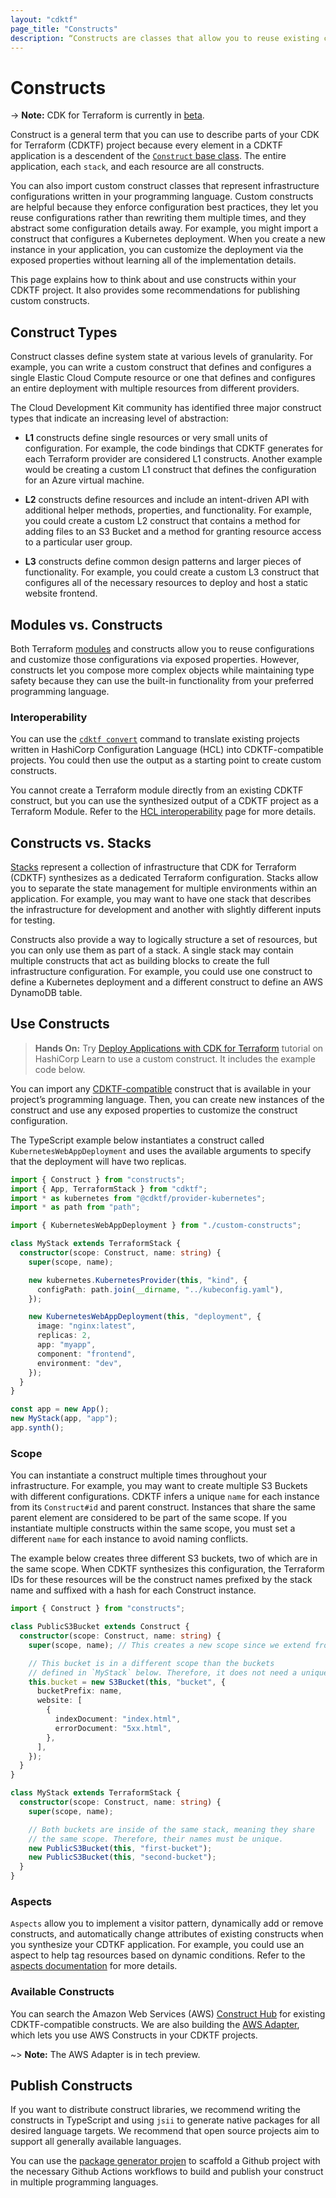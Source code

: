 ```yaml
---
layout: "cdktf"
page_title: "Constructs"
description: “Constructs are classes that allow you to reuse existing configurations. Learn about using constructs in your CDKTF application and how to publish custom constructs.”
---
```


# Constructs

-> **Note:** CDK for Terraform is currently in [beta](/docs/cdktf/index.html#project-maturity-and-production-readiness).

Construct is a general term that you can use to describe parts of your CDK for Terraform (CDKTF) project because every element in a CDKTF application is a descendent of the [`Construct` base class](https://github.com/aws/constructs/blob/main/API.md#constructs-construct). The entire application, each `stack`, and each resource are all constructs.

You can also import custom construct classes that represent infrastructure configurations written in your programming language. Custom constructs are helpful because they enforce configuration best practices, they let you reuse configurations rather than rewriting them multiple times, and they abstract some configuration details away. For example, you might import a construct that configures a Kubernetes deployment. When you create a new instance in your application, you can customize the deployment via the exposed properties without learning all of the implementation details.

This page explains how to think about and use constructs within your CDKTF project. It also provides some recommendations for publishing custom constructs.

## Construct Types

Construct classes define system state at various levels of granularity. For example, you can write a custom construct that defines and configures a single Elastic Cloud Compute resource or one that defines and configures an entire deployment with multiple resources from different providers.

The Cloud Development Kit community has identified three major construct types that indicate an increasing level of abstraction:

- **L1** constructs define single resources or very small units of configuration. For example, the code bindings that CDKTF generates for each Terraform provider are considered L1 constructs. Another example would be creating a custom L1 construct that defines the configuration for an Azure virtual machine.

- **L2** constructs define resources and include an intent-driven API with additional helper methods, properties, and functionality. For example, you could create a custom L2 construct that contains a method for adding files to an S3 Bucket and a method for granting resource access to a particular user group.

- **L3** constructs define common design patterns and larger pieces of functionality. For example, you could create a custom L3 construct that configures all of the necessary resources to deploy and host a static website frontend.

## Modules vs. Constructs

Both Terraform [modules](/docs/cdktf/concepts/modules.html) and constructs allow you to reuse configurations and customize those configurations via exposed properties. However, constructs let you compose more complex objects while maintaining type safety because they can use the built-in functionality from your preferred programming language.

### Interoperability

You can use the [`cdktf convert`](/docs/cdktf/cli-reference/commands.html#convert) command to translate existing projects written in HashiCorp Configuration Language (HCL) into CDKTF-compatible projects. You could then use the output as a starting point to create custom constructs.

You cannot create a Terraform module directly from an existing CDKTF construct, but you can use the synthesized output of a CDKTF project as a Terraform Module. Refer to the [HCL interoperability](/docs/cdktf/concepts/hcl-interoperability.html) page for more details.

## Constructs vs. Stacks

[Stacks](/docs/cdktf/concepts/stacks.html) represent a collection of infrastructure that CDK for Terraform (CDKTF) synthesizes as a dedicated Terraform configuration. Stacks allow you to separate the state management for multiple environments within an application. For example, you may want to have one stack that describes the infrastructure for development and another with slightly different inputs for testing.

Constructs also provide a way to logically structure a set of resources, but you can only use them as part of a stack. A single stack may contain multiple constructs that act as building blocks to create the full infrastructure configuration. For example, you could use one construct to define a Kubernetes deployment and a different construct to define an AWS DynamoDB table.

## Use Constructs

> **Hands On:** Try [Deploy Applications with CDK for Terraform](https://learn.hashicorp.com/tutorials/terraform/cdktf-applications?in=terraform/cdktf) tutorial on HashiCorp Learn to use a custom construct. It includes the example code below.

You can import any [CDKTF-compatible](#available-constructs) construct that is available in your project’s programming language. Then, you can create new instances of the construct and use any exposed properties to customize the construct configuration.

The TypeScript example below instantiates a construct called `KubernetesWebAppDeployment` and uses the available arguments to specify that the deployment will have two replicas.

```typescript
import { Construct } from "constructs";
import { App, TerraformStack } from "cdktf";
import * as kubernetes from "@cdktf/provider-kubernetes";
import * as path from "path";

import { KubernetesWebAppDeployment } from "./custom-constructs";

class MyStack extends TerraformStack {
  constructor(scope: Construct, name: string) {
    super(scope, name);

    new kubernetes.KubernetesProvider(this, "kind", {
      configPath: path.join(__dirname, "../kubeconfig.yaml"),
    });

    new KubernetesWebAppDeployment(this, "deployment", {
      image: "nginx:latest",
      replicas: 2,
      app: "myapp",
      component: "frontend",
      environment: "dev",
    });
  }
}

const app = new App();
new MyStack(app, "app");
app.synth();
```

### Scope

You can instantiate a construct multiple times throughout your infrastructure. For example, you may want to create multiple S3 Buckets with different configurations. CDKTF infers a unique `name` for each instance from its `Construct#id` and parent construct. Instances that share the same parent element are considered to be part of the same scope. If you instantiate multiple constructs within the same scope, you must set a different `name` for each instance to avoid naming conflicts.

The example below creates three different S3 buckets, two of which are in the same scope. When CDKTF synthesizes this configuration, the Terraform IDs for these resources will be the construct names prefixed by the stack name and suffixed with a hash for each Construct instance.

```ts
import { Construct } from "constructs";

class PublicS3Bucket extends Construct {
  constructor(scope: Construct, name: string) {
    super(scope, name); // This creates a new scope since we extend from resource

    // This bucket is in a different scope than the buckets
    // defined in `MyStack` below. Therefore, it does not need a unique name.
    this.bucket = new S3Bucket(this, "bucket", {
      bucketPrefix: name,
      website: [
        {
          indexDocument: "index.html",
          errorDocument: "5xx.html",
        },
      ],
    });
  }
}

class MyStack extends TerraformStack {
  constructor(scope: Construct, name: string) {
    super(scope, name);

    // Both buckets are inside of the same stack, meaning they share
    // the same scope. Therefore, their names must be unique.
    new PublicS3Bucket(this, "first-bucket");
    new PublicS3Bucket(this, "second-bucket");
  }
}
```

### Aspects

`Aspects` allow you to implement a visitor pattern, dynamically add or remove constructs, and automatically change attributes of existing constructs when you synthesize your CDTKF application. For example, you could use an aspect to help tag resources based on dynamic conditions. Refer to the [aspects documentation](docs/cdktf/concepts/aspects.html) for more details.

### Available Constructs

You can search the Amazon Web Services (AWS) [Construct Hub](https://constructs.dev/search?q=&cdk=cdktf&sort=newest&offset=0) for existing CDKTF-compatible constructs. We are also building the [AWS Adapter](/docs/cdktf/create-and-deploy/aws-adapter.html), which lets you use AWS Constructs in your CDKTF projects.

~> **Note:** The AWS Adapter is in tech preview.

## Publish Constructs

If you want to distribute construct libraries, we recommend writing the constructs in TypeScript and using `jsii` to generate native packages for all desired language targets. We recommend that open source projects aim to support all generally available languages.

You can use the [package generator projen](https://github.com/projen/projen#getting-started) to scaffold a Github project with the necessary Github Actions workflows to build and publish your construct in multiple programming languages.
